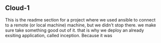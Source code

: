 ## Cloud-1
This is the readme section for a project where we used ansible to connect to a remote (or local machine) machine, but we didn't stop there. we make sure take something good out of it. that is why we deploy an already exsiting application, called inception. Because it was 
